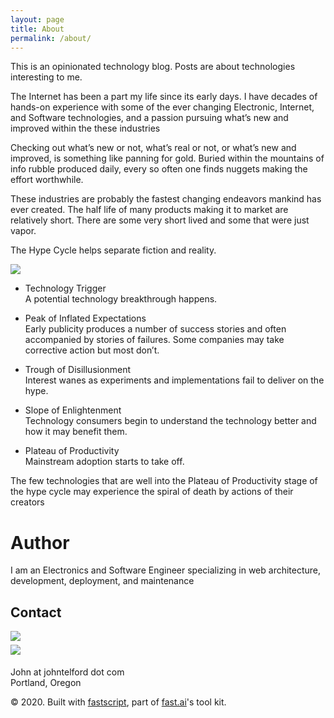 ```yaml
---
layout: page
title: About
permalink: /about/
---
```


 This is an opinionated technology blog. Posts are about  technologies interesting to me.


The Internet has been a part my life since its early days. I have decades of hands-on experience  with some of the ever changing Electronic, Internet, and Software technologies,  and a passion pursuing what’s new and improved within the these industries

Checking out what’s new or not, what’s real or not, or what’s new and improved,  is something like panning for gold. Buried within the mountains of info rubble produced daily, every so often one finds nuggets making the effort worthwhile.

These industries are probably the fastest changing endeavors mankind has ever created. The half life of many  products making it to market are relatively short. There are some very short lived  and some that were just vapor. 

The Hype Cycle helps separate fiction and reality.


![]({{site.baseurl}}/images/HypeCycle.png)


- Technology Trigger  
A potential technology breakthrough happens.

- Peak of Inflated Expectations   
Early publicity produces a number of success stories and often accompanied by stories of failures. Some companies may take corrective action but most don’t.

- Trough of Disillusionment  
Interest wanes as experiments and implementations fail to deliver on the hype.

- Slope of Enlightenment  
Technology consumers begin to understand the technology better and how it may benefit them.

- Plateau of Productivity  
Mainstream adoption starts to take off.

The few technologies that are well into the Plateau of Productivity stage of the hype cycle  may  experience the spiral of death by actions of their creators

# Author

I am an Electronics and Software Engineer specializing in web architecture, development, deployment, and maintenance

## Contact

<img align="left" src="{{site.baseurl}}/images/mugShot.png" />

# ![]({{site.baseurl}}/images/mugShot.png)

John at johntelford dot com  
Portland, Oregon 

© 2020. Built with [fastscript](https://fastscript.fast.ai/), part of [fast.ai](https://www.fast.ai/)'s tool kit. 

